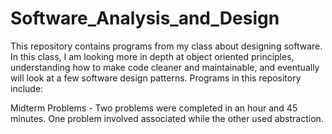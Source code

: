 # Software_Analysis_and_Design
 This repository contains programs from my class about designing software. In this class, I am looking more in depth at object oriented principles, understanding how to make code cleaner and maintainable, and eventually will look at a few software design patterns. Programs in this repository include:

Midterm Problems - Two problems were completed in an hour and 45 minutes. One problem involved associated while the other used abstraction.